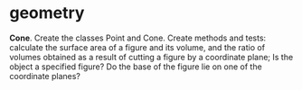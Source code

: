 # geometry
**Cone**. Create the classes Point and Cone. 
Create methods and tests: calculate the surface area of 
a figure and its volume, and the ratio of volumes obtained as 
a result of cutting a figure by a coordinate plane; 
Is the object a specified figure? Do the base of the 
figure lie on one of the coordinate planes?